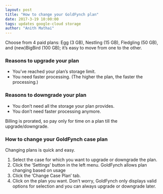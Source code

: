 ```yaml
---
layout: post
title: "How to change your GoldFynch plan"
date: 2017-3-19 10:00:00
tags: updates google-cloud storage
author: "Anith Mathai"
---
```

Choose from 4 paid plans: Egg (3 GB), Nestling (15 GB), Fledgling (50 GB), and (new)BigBird (100 GB); it’s easy to move from one to the other.

### Reasons to upgrade your plan

 - You’ve reached your plan’s storage limit.
 - You need faster processing. (The higher the plan, the faster the processing.)
 

### Reasons to downgrade your plan

- You don’t need all the storage your plan provides.
- You don’t need faster processing anymore.
 

Billing is prorated, so pay only for time on a plan till the upgrade/downgrade.  

### How to change your GoldFynch case plan

Changing plans is quick and easy.

 1. Select the case for which you want to upgrade or downgrade the plan.
 2. Click the ‘Settings’ button in the left menu. GoldFynch allows plan changing based on usage
 3. Click the ‘Change Case Plan’ tab.
 4. Click on the plan you want. Don’t worry, GoldFynch only displays valid options for selection and you can always upgrade or downgrade later.
